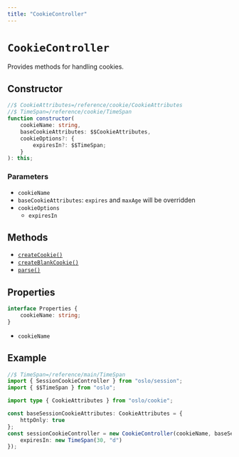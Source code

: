```yaml
---
title: "CookieController"
---
```


# `CookieController`

Provides methods for handling cookies.

## Constructor

```ts
//$ CookieAttributes=/reference/cookie/CookieAttributes
//$ TimeSpan=/reference/cookie/TimeSpan
function constructor(
	cookieName: string,
	baseCookieAttributes: $$CookieAttributes,
	cookieOptions?: {
		expiresIn?: $$TimeSpan;
	}
): this;
```

### Parameters

- `cookieName`
- `baseCookieAttributes`: `expires` and `maxAge` will be overridden
- `cookieOptions`
  - `expiresIn`

## Methods

- [`createCookie()`](/reference/session/CookieController)
- [`createBlankCookie()`](/reference/session/CookieController)
- [`parse()`](/reference/session/CookieController)

## Properties

```ts
interface Properties {
	cookieName: string;
}
```

- `cookieName`

## Example

```ts
//$ TimeSpan=/reference/main/TimeSpan
import { SessionCookieController } from "oslo/session";
import { $$TimeSpan } from "oslo";

import type { CookieAttributes } from "oslo/cookie";

const baseSessionCookieAttributes: CookieAttributes = {
	httpOnly: true
};
const sessionCookieController = new CookieController(cookieName, baseSessionCookieAttributes, {
	expiresIn: new TimeSpan(30, "d")
});
```
